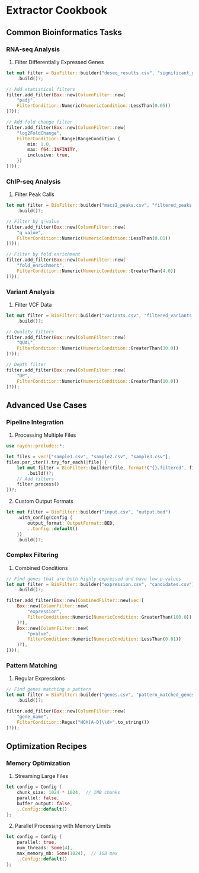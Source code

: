 # Extractor Cookbook

## Common Bioinformatics Tasks

### RNA-seq Analysis

1. Filter Differentially Expressed Genes
```rust
let mut filter = BioFilter::builder("deseq_results.csv", "significant_genes.csv")
    .build()?;

// Add statistical filters
filter.add_filter(Box::new(ColumnFilter::new(
    "padj",
    FilterCondition::Numeric(NumericCondition::LessThan(0.05))
)?));

// Add fold change filter
filter.add_filter(Box::new(ColumnFilter::new(
    "log2FoldChange",
    FilterCondition::Range(RangeCondition {
        min: 1.0,
        max: f64::INFINITY,
        inclusive: true,
    })
)?));
```

### ChIP-seq Analysis

1. Filter Peak Calls
```rust
let mut filter = BioFilter::builder("macs2_peaks.csv", "filtered_peaks.csv")
    .build()?;

// Filter by q-value
filter.add_filter(Box::new(ColumnFilter::new(
    "q_value",
    FilterCondition::Numeric(NumericCondition::LessThan(0.01))
)?));

// Filter by fold enrichment
filter.add_filter(Box::new(ColumnFilter::new(
    "fold_enrichment",
    FilterCondition::Numeric(NumericCondition::GreaterThan(4.0))
)?));
```

### Variant Analysis

1. Filter VCF Data
```rust
let mut filter = BioFilter::builder("variants.csv", "filtered_variants.csv")
    .build()?;

// Quality filters
filter.add_filter(Box::new(ColumnFilter::new(
    "QUAL",
    FilterCondition::Numeric(NumericCondition::GreaterThan(30.0))
)?));

// Depth filter
filter.add_filter(Box::new(ColumnFilter::new(
    "DP",
    FilterCondition::Numeric(NumericCondition::GreaterThan(10.0))
)?));
```

## Advanced Use Cases

### Pipeline Integration

1. Processing Multiple Files
```rust
use rayon::prelude::*;

let files = vec!["sample1.csv", "sample2.csv", "sample3.csv"];
files.par_iter().try_for_each(|file| {
    let mut filter = BioFilter::builder(file, format!("{}.filtered", file))
        .build()?;
    // Add filters
    filter.process()
})?;
```

2. Custom Output Formats
```rust
let mut filter = BioFilter::builder("input.csv", "output.bed")
    .with_config(Config {
        output_format: OutputFormat::BED,
        ..Config::default()
    })
    .build()?;
```

### Complex Filtering

1. Combined Conditions
```rust
// Find genes that are both highly expressed and have low p-values
let mut filter = BioFilter::builder("expression.csv", "candidates.csv")
    .build()?;

filter.add_filter(Box::new(CombinedFilter::new(vec![
    Box::new(ColumnFilter::new(
        "expression",
        FilterCondition::Numeric(NumericCondition::GreaterThan(100.0))
    )?),
    Box::new(ColumnFilter::new(
        "pvalue",
        FilterCondition::Numeric(NumericCondition::LessThan(0.01))
    )?),
])));
```

### Pattern Matching

1. Regular Expressions
```rust
// Find genes matching a pattern
let mut filter = BioFilter::builder("genes.csv", "pattern_matched_genes.csv")
    .build()?;

filter.add_filter(Box::new(ColumnFilter::new(
    "gene_name",
    FilterCondition::Regex("HOX[A-D]\\d+".to_string())
)?));
```

## Optimization Recipes

### Memory Optimization

1. Streaming Large Files
```rust
let config = Config {
    chunk_size: 1024 * 1024,  // 1MB chunks
    parallel: false,
    buffer_output: false,
    ..Config::default()
};
```

2. Parallel Processing with Memory Limits
```rust
let config = Config {
    parallel: true,
    num_threads: Some(4),
    max_memory_mb: Some(1024),  // 1GB max
    ..Config::default()
};
```
